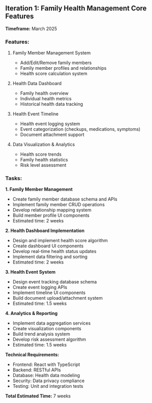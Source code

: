 ## Iteration 1: Family Health Management Core Features

**Timeframe:** March 2025

### Features:

1. Family Member Management System
   - Add/Edit/Remove family members
   - Family member profiles and relationships
   - Health score calculation system

2. Health Data Dashboard
   - Family health overview
   - Individual health metrics
   - Historical health data tracking

3. Health Event Timeline
   - Health event logging system
   - Event categorization (checkups, medications, symptoms)
   - Document attachment support

4. Data Visualization & Analytics
   - Health score trends
   - Family health statistics
   - Risk level assessment

### Tasks:

**1. Family Member Management**
- Create family member database schema and APIs
- Implement family member CRUD operations
- Develop relationship mapping system
- Build member profile UI components
- Estimated time: 2 weeks

**2. Health Dashboard Implementation**
- Design and implement health score algorithm
- Create dashboard UI components
- Develop real-time health status updates
- Implement data filtering and sorting
- Estimated time: 2 weeks

**3. Health Event System**
- Design event tracking database schema
- Create event logging APIs
- Implement timeline UI components
- Build document upload/attachment system
- Estimated time: 1.5 weeks

**4. Analytics & Reporting**
- Implement data aggregation services
- Create visualization components
- Build trend analysis system
- Develop risk assessment algorithm
- Estimated time: 1.5 weeks

**Technical Requirements:**
- Frontend: React with TypeScript
- Backend: RESTful APIs
- Database: Health data modeling
- Security: Data privacy compliance
- Testing: Unit and integration tests

**Total Estimated Time:** 7 weeks



